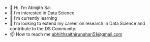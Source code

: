 - 👋 Hi, I’m Abhijith Sai
- 👀 I’m interested in Data Science
- 🌱 I’m currently learning 
- 💞️ I’m looking to extend my career on research in Data Science and contribute to the DS Community.
- 📫 How to reach me abhiithsaithirunahari51@gmail.com

<!---
Abhijithsai451/Abhijithsai451 is a ✨ special ✨ repository because its `README.md` (this file) appears on your GitHub profile.
You can click the Preview link to take a look at your changes.
--->
